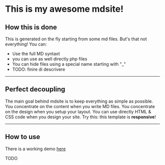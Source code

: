 This is my awesome mdsite!
==========================

How this is done
----------------

This is generated on the fly starting from some md files. But's that not everything! You can:

* Use the full MD syntaxt
* you can use as well directly php files
* You can hide files using a special name starting with "\_"
* TODO: finire di descrivere

---------------------------------------

Perfect decoupling
------------------

The main goal behind mdsite is to keep everything as simple as possible. You concentrate on the content when you write MD files. You concentrate on the design when you setup your layout. You can use directly HTML & CSS code when you design your site. Try this: this template is **responsive**!

---------------------------------------

How to use
--------------------------------------

There is a working demo [here](http://www.pellegrini.tk/mdsite)

TODO

